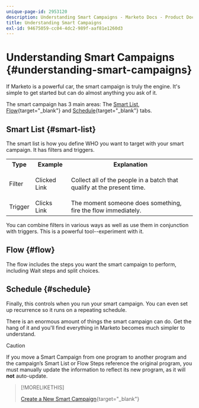 ```yaml
---
unique-page-id: 2953120
description: Understanding Smart Campaigns - Marketo Docs - Product Documentation
title: Understanding Smart Campaigns
exl-id: 94675059-cc04-4dc2-989f-aaf81e1260d3
---
```

# Understanding Smart Campaigns {#understanding-smart-campaigns}

If Marketo is a powerful car, the smart campaign is truly the engine. It's simple to get started but can do almost anything you ask of it.

The smart campaign has 3 main areas: The [Smart List](/help/marketo/product-docs/core-marketo-concepts/smart-lists-and-static-lists/understanding-smart-lists.md), [Flow](/help/marketo/product-docs/core-marketo-concepts/smart-campaigns/flow-actions/add-a-flow-step-to-a-smart-campaign.md){target="_blank"} and [Schedule](/help/marketo/product-docs/core-marketo-concepts/smart-campaigns/using-smart-campaigns/schedule-a-recurring-batch-campaign.md){target="_blank"} tabs.

## Smart List {#smart-list}

The smart list is how you define WHO you want to target with your smart campaign. It has filters and triggers.

<table> 
 <tbody> 
  <tr> 
   <th>Type</th> 
   <th>Example</th> 
   <th>Explanation</th> 
  </tr> 
  <tr> 
   <td>Filter</td> 
   <td>Clicked Link</td> 
   <td><p>Collect all of the people in a batch that qualify at the present time.</p></td> 
  </tr> 
  <tr> 
   <td colspan="1">Trigger</td> 
   <td colspan="1">Clicks Link</td> 
   <td colspan="1">The moment someone does something, fire the flow immediately.</td> 
  </tr> 
 </tbody> 
</table>

You can combine filters in various ways as well as use them in conjunction with triggers. This is a powerful tool--experiment with it.

## Flow {#flow}

The flow includes the steps you want the smart campaign to perform, including Wait steps and split choices.

## Schedule {#schedule}

Finally, this controls when you run your smart campaign. You can even set up recurrence so it runs on a repeating schedule.

There is an enormous amount of things the smart campaign can do. Get the hang of it and you'll find everything in Marketo becomes much simpler to understand.

>[!CAUTION]
>
>If you move a Smart Campaign from one program to another program and the campaign’s Smart List or Flow Steps reference the original program, you must manually update the information to reflect its new program, as it will **not** auto-update.

>[!MORELIKETHIS]
>
>[Create a New Smart Campaign](/help/marketo/product-docs/core-marketo-concepts/smart-campaigns/creating-a-smart-campaign/create-a-new-smart-campaign.md){target="_blank"}
